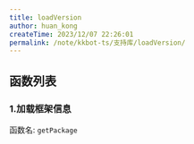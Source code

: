 ```yaml
---
title: loadVersion
author: huan_kong
createTime: 2023/12/07 22:26:01
permalink: /note/kkbot-ts/支持库/loadVersion/
---
```


## 函数列表

### 1.加载框架信息

函数名: `getPackage`
